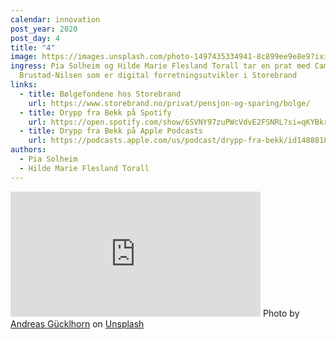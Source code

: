 ```yaml
---
calendar: innovation
post_year: 2020
post_day: 4
title: "4"
image: https://images.unsplash.com/photo-1497435334941-8c899ee9e8e9?ixid=MXwxMjA3fDB8MHxwaG90by1wYWdlfHx8fGVufDB8fHw%3D&ixlib=rb-1.2.1&auto=format&fit=crop&w=2536&q=80
ingress: Pia Solheim og Hilde Marie Flesland Torall tar en prat med Camilla
  Brustad-Nilsen som er digital forretningsutvikler i Storebrand
links:
  - title: Bølgefondene hos Storebrand
    url: https://www.storebrand.no/privat/pensjon-og-sparing/bolge/
  - title: Drypp fra Bekk på Spotify
    url: https://open.spotify.com/show/6SVNY97zuPWcVdvE2FSNRL?si=qKYBkrpzS9SUp9UJU3XBXQ
  - title: Drypp fra Bekk på Apple Podcasts
    url: https://podcasts.apple.com/us/podcast/drypp-fra-bekk/id1488818165
authors:
  - Pia Solheim
  - Hilde Marie Flesland Torall
---
```


<iframe src="https://anchor.fm/drypp/embed/episodes/--emuckc" height="200px" width="400px" frameborder="0" scrolling="no"></iframe>
<span>Photo by <a href="https://unsplash.com/@draufsicht?utm_source=unsplash&amp;utm_medium=referral&amp;utm_content=creditCopyText">Andreas Gücklhorn</a> on <a href="https://unsplash.com/s/photos/energy?utm_source=unsplash&amp;utm_medium=referral&amp;utm_content=creditCopyText">Unsplash</a></span>